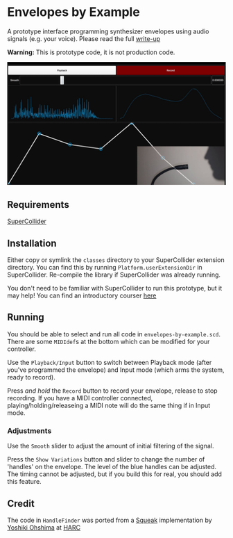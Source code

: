 # Envelopes by Example

A prototype interface programming synthesizer envelopes using audio signals (e.g. your voice). Please read the full [write-up](http://arthurcarabott.com/mui-envelope/)

**Warning:** This is prototype code, it is not production code.

[![Envelopes by example](../img/envelope.jpg)](http://arthurcarabott.com/mui-envelope)

## Requirements

[SuperCollider](http://supercollider.github.io/)

## Installation

Either copy or symlink the `classes` directory to your SuperCollider extension directory. You can find this by running `Platform.userExtensionDir` in SuperCollider. Re-compile the library if SuperCollider was already running.

You don't need to be familiar with SuperCollider to run this prototype, but it may help! You can find an introductory courser [here](https://github.com/acarabott/sc-resonate)

## Running

You should be able to select and run all code in `envelopes-by-example.scd`. There are some `MIDIdef`s at the bottom which can be modified for your controller.

Use the `Playback/Input` button to switch between Playback mode (after you've programmed the envelope) and Input mode (which arms the system, ready to record).

Press *and hold* the `Record` button to record your envelope, release to stop recording. If you have a MIDI controller connected, playing/holding/releaseing a MIDI note will do the same thing if in Input mode.

### Adjustments

Use the `Smooth` slider to adjust the amount of initial filtering of the signal.

Press the `Show Variations` button and slider to change the number of 'handles' on the envelope. The level of the blue handles can be adjusted. The timing cannot be adjusted, but if you build this for real, you should add this feature.

## Credit

The code in `HandleFinder` was ported from a [Squeak](http://squeak.org/) implementation by [Yoshiki Ohshima](https://harc.ycr.org/member/yoshiki_ohshima/) at [HARC](https://harc.ycr.org/)
